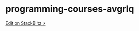 # programming-courses-avgrlq

[Edit on StackBlitz ⚡️](https://stackblitz.com/edit/programming-courses-avgrlq)